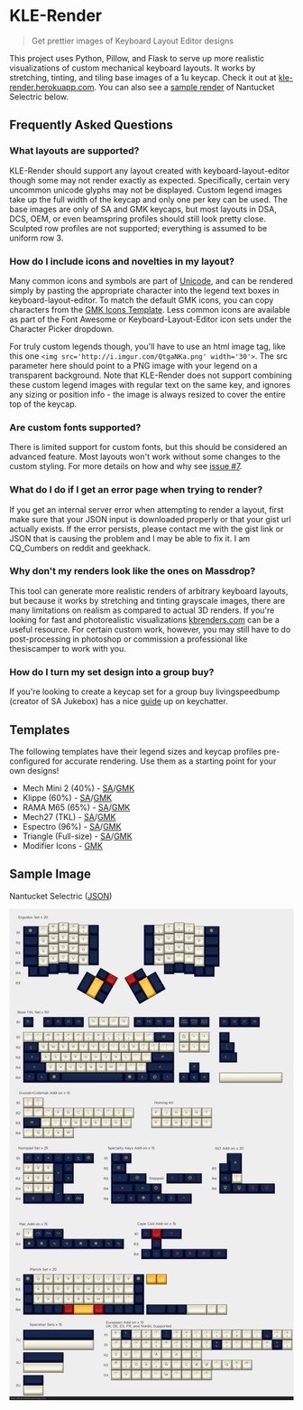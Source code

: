 # KLE-Render
> Get prettier images of Keyboard Layout Editor designs

This project uses Python, Pillow, and Flask to serve up more realistic visualizations of custom mechanical keyboard layouts. It works by stretching, tinting, and tiling base images of a 1u keycap. Check it out at [kle-render.herokuapp.com](http://kle-render.herokuapp.com/). You can also see a [sample render](#sample-image) of Nantucket Selectric below.

## Frequently Asked Questions
### What layouts are supported?
KLE-Render should support any layout created with keyboard-layout-editor though some may not render exactly as expected. Specifically, certain very uncommon unicode glyphs may not be displayed. Custom legend images take up the full width of the keycap and only one per key can be used. The base images are only of SA and GMK keycaps, but most layouts in DSA, DCS, OEM, or even beamspring profiles should still look pretty close. Sculpted row profiles are not supported; everything is assumed to be uniform row 3.

### How do I include icons and novelties in my layout?
Many common icons and symbols are part of [Unicode](https://unicode-table.com), and can be rendered simply by pasting the appropriate character into the legend text boxes in keyboard-layout-editor. To match the default GMK icons, you can copy characters from the [GMK Icons Template](http://www.keyboard-layout-editor.com/#/gists/afc75b1f6ebee743ff0e2f589b0fc68d). Less common icons are available as part of the Font Awesome or Keyboard-Layout-Editor icon sets under the Character Picker dropdown.

For truly custom legends though, you'll have to use an html image tag, like this one `<img src='http://i.imgur.com/QtgaNKa.png' width='30'>`. The src parameter here should point to a PNG image with your legend on a transparent background. Note that KLE-Render does not support combining these custom legend images with regular text on the same key, and ignores any sizing or position info - the image is always resized to cover the entire top of the keycap.

### Are custom fonts supported?
There is limited support for custom fonts, but this should be considered an advanced feature. Most layouts won't work without some changes to the custom styling. For more details on how and why see [issue #7](https://github.com/CQCumbers/kle_render/issues/7#issuecomment-880827473).

### What do I do if I get an error page when trying to render?
If you get an internal server error when attempting to render a layout, first make sure that your JSON input is downloaded properly or that your gist url actually exists. If the error persists, please contact me with the gist link or JSON that is causing the problem and I may be able to fix it. I am CQ\_Cumbers on reddit and geekhack.

### Why don't my renders look like the ones on Massdrop?
This tool can generate more realistic renders of arbitrary keyboard layouts, but because it works by stretching and tinting grayscale images, there are many limitations on realism as compared to actual 3D renders. If you're looking for fast and photorealistic visualizations [kbrenders.com](http://www.kbrenders.com) can be a useful resource. For certain custom work, however, you may still have to do post-processing in photoshop or commission a professional like thesiscamper to work with you.

### How do I turn my set design into a group buy?
If you're looking to create a keycap set for a group buy livingspeedbump (creator of SA Jukebox) has a nice [guide](https://www.keychatter.com/2015/10/10/how-to-create-a-keycap-set-for-a-group-buy/) up on keychatter.


## Templates
The following templates have their legend sizes and keycap profiles pre-configured for accurate rendering. Use them as a starting point for your own designs!

- Mech Mini 2 (40%) - [SA](http://www.keyboard-layout-editor.com/#/gists/ea2a231112ffceae047494ac9a93e706)/[GMK](http://www.keyboard-layout-editor.com/#/gists/eed1f1854dda3999bcdd730f0143c627)
- Klippe (60%) - [SA](http://www.keyboard-layout-editor.com/#/gists/f8369e8d6ae12c6d30bbf6db9731bca5)/[GMK](http://www.keyboard-layout-editor.com/#/gists/c2aedbf20e6a1ee5320a0f89b114d6da)
- RAMA M65 (65%) - [SA](http://www.keyboard-layout-editor.com/#/gists/3ca3649e1d048134ddd0e835d1dd735b)/[GMK](http://www.keyboard-layout-editor.com/#/gists/4319599274157d2a0dd0e38328b76878)
- Mech27 (TKL) - [SA](http://www.keyboard-layout-editor.com/#/gists/10629d008a99d8d6eb6f8c59414b5dd8)/[GMK](http://www.keyboard-layout-editor.com/#/gists/6e6692825b348f40c040ca9750e469a8)
- Espectro (96%) - [SA](http://www.keyboard-layout-editor.com/#/gists/6b996bea3ebf8a85866ddea606e25de4)/[GMK](http://www.keyboard-layout-editor.com/#/gists/6a03012a82e7bbca14db635142913a7)
- Triangle (Full-size) - [SA](http://www.keyboard-layout-editor.com/#/gists/b86a688e6502fcc910d4b32ca2fa642e)/[GMK](http://www.keyboard-layout-editor.com/#/gists/11f7fc1a19c7f2210f560a93c8ab82a2)
- Modifier Icons - [GMK](http://www.keyboard-layout-editor.com/#/gists/afc75b1f6ebee743ff0e2f589b0fc68d)

## Sample Image
Nantucket Selectric ([JSON](http://www.keyboard-layout-editor.com/#/gists/4de8adb88cb4c45c2f43))

![Sample Render](render_output.png)
